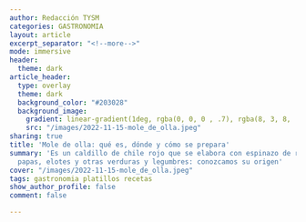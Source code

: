```yaml
---
author: Redacción TYSM
categories: GASTRONOMIA
layout: article
excerpt_separator: "<!--more-->"
mode: immersive
header:
  theme: dark
article_header:
  type: overlay
  theme: dark
  background_color: "#203028"
  background_image:
    gradient: linear-gradient(1deg, rgba(0, 0, 0 , .7), rgba(8, 3, 8, .9))
    src: "/images/2022-11-15-mole_de_olla.jpeg"
sharing: true
title: 'Mole de olla: qué es, dónde y cómo se prepara'
summary: 'Es un caldillo de chile rojo que se elabora con espinazo de res, ejotes,
  papas, elotes y otras verduras y legumbres: conozcamos su origen'
cover: "/images/2022-11-15-mole_de_olla.jpeg"
tags: gastronomia platillos recetas
show_author_profile: false
comment: false

---
```


